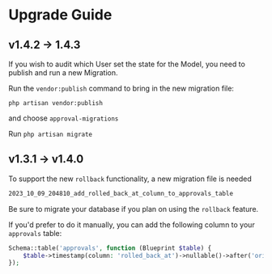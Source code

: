 # Upgrade Guide

## v1.4.2 -> 1.4.3

If you wish to audit which User set the state for the Model, you need to publish and run a new Migration.

Run the `vendor:publish` command to bring in the new migration file:

```shell
php artisan vendor:publish
```

and choose `approval-migrations`

Run `php artisan migrate`

## v1.3.1 -> v1.4.0

To support the new `rollback` functionality, a new migration file is needed

```bash
2023_10_09_204810_add_rolled_back_at_column_to_approvals_table
```

Be sure to migrate your database if you plan on using the `rollback` feature.

If you'd prefer to do it manually, you can add the following column to your `approvals` table:

```php
Schema::table('approvals', function (Blueprint $table) {
    $table->timestamp(column: 'rolled_back_at')->nullable()->after('original_data');
});
```
